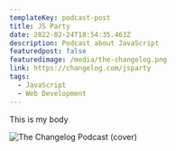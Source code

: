 ```yaml
---
templateKey: podcast-post
title: JS Party
date: 2022-02-24T18:54:35.463Z
description: Podcast about JavaScript
featuredpost: false
featuredimage: /media/the-changelog.png
link: https://changelog.com/jsparty
tags:
  - JavaScript
  - Web Development
---
```


This is my body

![The Changelog Podcast (cover)](/media/the-changelog.png)
